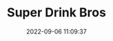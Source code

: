 ---
date: 2022-09-06 11:09:37
title: 'Super Drink Bros'	
tags: [arena fighter, online PvP, 3D gameplay, PC]
img: https://i.imgur.com/Tnt1Jii.jpg
price: $4.99 One Time	
link: https://store.steampowered.com/app/1460750/SUPER_DRINK_BROS/	
discord: http://discord.gg/A26HxaJ2Kf	
twitter: https://twitter.com/nekogameteacher
---
